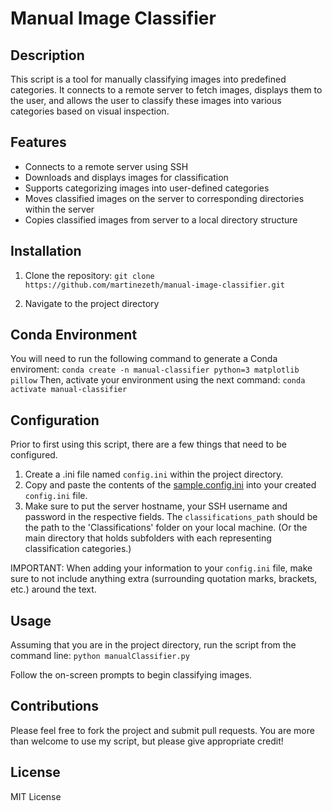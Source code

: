 # Manual Image Classifier

## Description
This script is a tool for manually classifying images into predefined categories. It connects to a remote server to fetch images, displays them to the user, and allows the user to classify these images into various categories based on visual inspection.

## Features
- Connects to a remote server using SSH
- Downloads and displays images for classification
- Supports categorizing images into user-defined categories
- Moves classified images on the server to corresponding directories within the server
- Copies classified images from server to a local directory structure

## Installation
1. Clone the repository:
```git clone https://github.com/martinezeth/manual-image-classifier.git```

2. Navigate to the project directory

## Conda Environment
You will need to run the following command to generate a Conda enviroment:
```conda create -n manual-classifier python=3 matplotlib pillow```
Then, activate your environment using the next command:
```conda activate manual-classifier```

## Configuration
Prior to first using this script, there are a few things that need to be configured.
1. Create a .ini file named ```config.ini``` within the project directory.
2. Copy and paste the contents of the [sample.config.ini](sample.config.ini) into your created ```config.ini``` file.
3. Make sure to put the server hostname, your SSH username and password in the respective fields. The ```classifications_path``` should be the path to the 'Classifications' folder on your local machine.
(Or the main directory that holds subfolders with each representing classification categories.)

IMPORTANT: When adding your information to your ```config.ini``` file, make sure to not include anything extra (surrounding quotation marks, brackets, etc.) around the text. 

## Usage
Assuming that you are in the project directory, run the script from the command line:
```python manualClassifier.py```

Follow the on-screen prompts to begin classifying images.

## Contributions
Please feel free to fork the project and submit pull requests. 
You are more than welcome to use my script, but please give appropriate credit!

## License
MIT License


